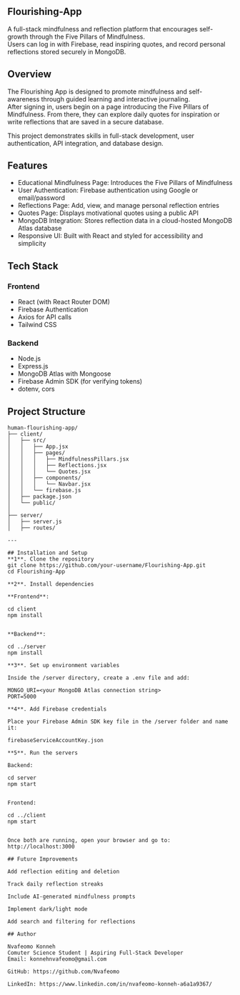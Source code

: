 ## Flourishing-App

A full-stack mindfulness and reflection platform that encourages self-growth through the Five Pillars of Mindfulness.  
Users can log in with Firebase, read inspiring quotes, and record personal reflections stored securely in MongoDB.

## Overview

The Flourishing App is designed to promote mindfulness and self-awareness through guided learning and interactive journaling.  
After signing in, users begin on a page introducing the Five Pillars of Mindfulness. From there, they can explore daily quotes for inspiration or write reflections that are saved in a secure database.

This project demonstrates skills in full-stack development, user authentication, API integration, and database design.

## Features

- Educational Mindfulness Page: Introduces the Five Pillars of Mindfulness  
- User Authentication: Firebase authentication using Google or email/password  
- Reflections Page: Add, view, and manage personal reflection entries  
- Quotes Page: Displays motivational quotes using a public API  
- MongoDB Integration: Stores reflection data in a cloud-hosted MongoDB Atlas database  
- Responsive UI: Built with React and styled for accessibility and simplicity

## Tech Stack

### Frontend
- React (with React Router DOM)
- Firebase Authentication
- Axios for API calls
- Tailwind CSS

### Backend
- Node.js
- Express.js
- MongoDB Atlas with Mongoose
- Firebase Admin SDK (for verifying tokens)
- dotenv, cors

## Project Structure

```text
human-flourishing-app/
├── client/
│   ├── src/
│   │   ├── App.jsx
│   │   ├── pages/
│   │   │   ├── MindfulnessPillars.jsx
│   │   │   ├── Reflections.jsx
│   │   │   └── Quotes.jsx
│   │   ├── components/
│   │   │   └── Navbar.jsx
│   │   └── firebase.js
│   ├── package.json
│   └── public/
│
├── server/
│   ├── server.js
│   ├── routes/

---

## Installation and Setup
**1**. Clone the repository
git clone https://github.com/your-username/Flourishing-App.git
cd Flourishing-App

**2**. Install dependencies

**Frontend**:

cd client
npm install


**Backend**:

cd ../server
npm install

**3**. Set up environment variables

Inside the /server directory, create a .env file and add:

MONGO_URI=<your MongoDB Atlas connection string>
PORT=5000

**4**. Add Firebase credentials

Place your Firebase Admin SDK key file in the /server folder and name it:

firebaseServiceAccountKey.json

**5**. Run the servers

Backend:

cd server
npm start


Frontend:

cd ../client
npm start


Once both are running, open your browser and go to:
http://localhost:3000

## Future Improvements

Add reflection editing and deletion

Track daily reflection streaks

Include AI-generated mindfulness prompts

Implement dark/light mode

Add search and filtering for reflections

## Author

Nvafeomo Konneh
Comuter Science Student | Aspiring Full-Stack Developer
Email: konnehnvafeomo@gmail.com

GitHub: https://github.com/Nvafeomo

LinkedIn: https://www.linkedin.com/in/nvafeomo-konneh-a6a1a9367/
